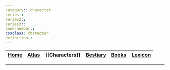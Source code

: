 ```yaml
---
category:: character
series::
series2::
series3::
book-number::
cssclass: character
definition::
---
```



|  [Home](obsidian://open?file=CAL-Wiki&file=Home) | [Atlas](obsidian://open?file=CAL-Wiki&file=Atlas%2FAtlas) | [[Characters]] | [Bestiary](obsidian://open?file=CAL-Wiki&file=Bestiary%2FBestiary) | [Books](obsidian://open?file=CAL-Wiki&file=Books%2FBooks)| [Lexicon](obsidian://open?file=CAL-Wiki&file=Lexicon%2FLexicon) | 
| -------- | -------|------- | ------------ | --------- | ----------- |

---
#